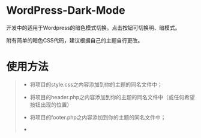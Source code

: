 # WordPress-Dark-Mode

 开发中的适用于Wordpress的暗色模式切换。点击按钮可切换明、暗模式。
 
 附有简单的暗色CSS代码，建议根据自己的主题自行更改。

 # 使用方法
 
 > - 将项目的style.css之内容添加到你的主题的同名文件中；
 >  
 > - 将项目的header.php之内容添加到你的主题的同名文件中（或任何希望按钮出现的位置）
 >
 > - 将项目的footer.php之内容添加到你的主题的同名文件中；
 > - 
